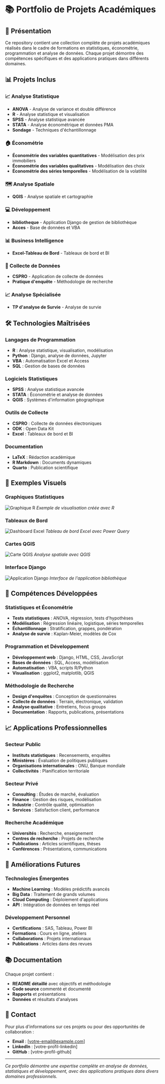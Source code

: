 # 📚 Portfolio de Projets Académiques

## 🎯 Présentation

Ce repository contient une collection complète de projets académiques réalisés dans le cadre de formations en statistiques, économétrie, programmation et analyse de données. Chaque projet démontre des compétences spécifiques et des applications pratiques dans différents domaines.

## 📊 Projets Inclus

### 📈 Analyse Statistique
- **ANOVA** - Analyse de variance et double différence
- **R** - Analyse statistique et visualisation
- **SPSS** - Analyse statistique avancée
- **STATA** - Analyse économétrique et données PMA
- **Sondage** - Techniques d'échantillonnage

### 🏠 Économétrie
- **Économétrie des variables quantitatives** - Modélisation des prix immobiliers
- **Économétrie des variables qualitatives** - Modélisation des choix
- **Économétrie des séries temporelles** - Modélisation de la volatilité

### 🗺️ Analyse Spatiale
- **QGIS** - Analyse spatiale et cartographie

### 💻 Développement
- **bibliotheque** - Application Django de gestion de bibliothèque
- **Acces** - Base de données et VBA

### 📊 Business Intelligence
- **Excel-Tableau de Bord** - Tableaux de bord et BI

### 📱 Collecte de Données
- **CSPRO** - Application de collecte de données
- **Pratique d'enquête** - Méthodologie de recherche

### 📈 Analyse Spécialisée
- **TP d'analyse de Survie** - Analyse de survie

## 🛠️ Technologies Maîtrisées

### Langages de Programmation
- **R** : Analyse statistique, visualisation, modélisation
- **Python** : Django, analyse de données, Jupyter
- **VBA** : Automatisation Excel et Access
- **SQL** : Gestion de bases de données

### Logiciels Statistiques
- **SPSS** : Analyse statistique avancée
- **STATA** : Économétrie et analyse de données
- **QGIS** : Systèmes d'information géographique

### Outils de Collecte
- **CSPRO** : Collecte de données électroniques
- **ODK** : Open Data Kit
- **Excel** : Tableaux de bord et BI

### Documentation
- **LaTeX** : Rédaction académique
- **R Markdown** : Documents dynamiques
- **Quarto** : Publication scientifique

## 📸 Exemples Visuels

### Graphiques Statistiques
![Graphique R](images/example_r_plot.png)
*Exemple de visualisation créée avec R*

### Tableaux de Bord
![Dashboard Excel](images/example_excel_dashboard.png)
*Tableau de bord Excel avec Power Query*

### Cartes QGIS
![Carte QGIS](images/example_qgis_map.png)
*Analyse spatiale avec QGIS*

### Interface Django
![Application Django](images/example_django_app.png)
*Interface de l'application bibliothèque*

## 🎯 Compétences Développées

### Statistiques et Économétrie
- **Tests statistiques** : ANOVA, régression, tests d'hypothèses
- **Modélisation** : Régression linéaire, logistique, séries temporelles
- **Échantillonnage** : Stratification, grappes, pondération
- **Analyse de survie** : Kaplan-Meier, modèles de Cox

### Programmation et Développement
- **Développement web** : Django, HTML, CSS, JavaScript
- **Bases de données** : SQL, Access, modélisation
- **Automatisation** : VBA, scripts R/Python
- **Visualisation** : ggplot2, matplotlib, QGIS

### Méthodologie de Recherche
- **Design d'enquêtes** : Conception de questionnaires
- **Collecte de données** : Terrain, électronique, validation
- **Analyse qualitative** : Entretiens, focus groups
- **Documentation** : Rapports, publications, présentations

## 📈 Applications Professionnelles

### Secteur Public
- **Instituts statistiques** : Recensements, enquêtes
- **Ministères** : Évaluation de politiques publiques
- **Organisations internationales** : ONU, Banque mondiale
- **Collectivités** : Planification territoriale

### Secteur Privé
- **Consulting** : Études de marché, évaluation
- **Finance** : Gestion des risques, modélisation
- **Industrie** : Contrôle qualité, optimisation
- **Services** : Satisfaction client, performance

### Recherche Académique
- **Universités** : Recherche, enseignement
- **Centres de recherche** : Projets de recherche
- **Publications** : Articles scientifiques, thèses
- **Conférences** : Présentations, communications

## 🚀 Améliorations Futures

### Technologies Émergentes
- **Machine Learning** : Modèles prédictifs avancés
- **Big Data** : Traitement de grands volumes
- **Cloud Computing** : Déploiement d'applications
- **API** : Intégration de données en temps réel

### Développement Personnel
- **Certifications** : SAS, Tableau, Power BI
- **Formations** : Cours en ligne, ateliers
- **Collaborations** : Projets internationaux
- **Publications** : Articles dans des revues

## 📚 Documentation

Chaque projet contient :
- **README détaillé** avec objectifs et méthodologie
- **Code source** commenté et documenté
- **Rapports** et présentations
- **Données** et résultats d'analyses

## 🤝 Contact

Pour plus d'informations sur ces projets ou pour des opportunités de collaboration :

- **Email** : [votre-email@example.com]
- **LinkedIn** : [votre-profil-linkedin]
- **GitHub** : [votre-profil-github]

---

*Ce portfolio démontre une expertise complète en analyse de données, statistiques et développement, avec des applications pratiques dans divers domaines professionnels.* 